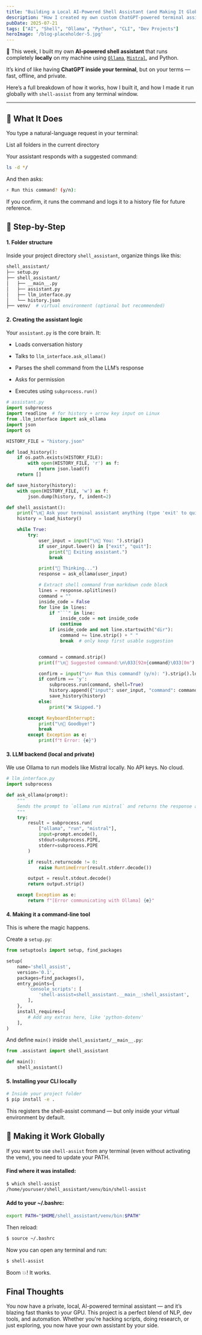 ```yaml
---
title: "Building a Local AI-Powered Shell Assistant (and Making It Global!)"
description: "How I created my own custom ChatGPT-powered terminal assistant that understands natural language, runs locally with Ollama + Mistral, and can be launched from anywhere as a global CLI."
pubDate: 2025-07-21
tags: ["AI", "Shell", "Ollama", "Python", "CLI", "Dev Projects"]
heroImage: '/blog-placeholder-5.jpg'
---
```


🚀 This week, I built my own **AI-powered shell assistant** that runs completely **locally** on my machine using [`Ollama`](https://ollama.com/), [`Mistral`](https://ollama.com/library/mistral), and Python.

It’s kind of like having **ChatGPT inside your terminal**, but on your terms — fast, offline, and private.

Here’s a full breakdown of how it works, how I built it, and how I made it run globally with `shell-assist` from any terminal window.

---

## 🧠 What It Does

You type a natural-language request in your terminal:

List all folders in the current directory

Your assistant responds with a suggested command:

```bash
ls -d */
```

And then asks:

```bash
⚡ Run this command? (y/n):
```

If you confirm, it runs the command and logs it to a history file for future reference.

## 🧱 Step-by-Step 

#### 1. Folder structure

Inside your project directory `shell_assistant`, organize things like this:

```bash
shell_assistant/
├── setup.py
├── shell_assistant/
│   ├── __main__.py
│   ├── assistant.py
│   ├── llm_interface.py
│   └── history.json
├── venv/  # virtual environment (optional but recommended)
```

#### 2. Creating the assistant logic

Your `assistant.py` is the core brain. It:

- Loads conversation history

- Talks to `llm_interface.ask_ollama()`

- Parses the shell command from the LLM’s response

- Asks for permission

- Executes using `subprocess.run()`

```python
# assistant.py
import subprocess
import readline  # for history + arrow key input on Linux
from .llm_interface import ask_ollama
import json
import os

HISTORY_FILE = "history.json"

def load_history():
    if os.path.exists(HISTORY_FILE):
        with open(HISTORY_FILE, 'r') as f:
            return json.load(f)
    return []

def save_history(history):
    with open(HISTORY_FILE, 'w') as f:
        json.dump(history, f, indent=2)

def shell_assistant():
    print("\n🧠 Ask your terminal assistant anything (type 'exit' to quit):")
    history = load_history()

    while True:
        try:
            user_input = input("\n💬 You: ").strip()
            if user_input.lower() in ["exit", "quit"]:
                print("👋 Exiting assistant.")
                break

            print("🤖 Thinking...")
            response = ask_ollama(user_input)

            # Extract shell command from markdown code block
            lines = response.splitlines()
            command = ""
            inside_code = False
            for line in lines:
                if "```" in line:
                    inside_code = not inside_code
                    continue
                if inside_code and not line.startswith("dir"):
                    command += line.strip() + " "
                    break  # only keep first usable suggestion


            command = command.strip()
            print(f"\n🧠 Suggested command:\n\033[92m{command}\033[0m")

            confirm = input("\n⚡ Run this command? (y/n): ").strip().lower()
            if confirm == 'y':
                subprocess.run(command, shell=True)
                history.append({"input": user_input, "command": command})
                save_history(history)
            else:
                print("❌ Skipped.")

        except KeyboardInterrupt:
            print("\n👋 Goodbye!")
            break
        except Exception as e:
            print(f"❗ Error: {e}")

```

#### 3. LLM backend (local and private)

We use Ollama to run models like Mistral locally. No API keys. No cloud.

```python
# llm_interface.py
import subprocess

def ask_ollama(prompt):
    """
    Sends the prompt to `ollama run mistral` and returns the response as a string.
    """
    try:
        result = subprocess.run(
            ["ollama", "run", "mistral"],
            input=prompt.encode(),
            stdout=subprocess.PIPE,
            stderr=subprocess.PIPE
        )

        if result.returncode != 0:
            raise RuntimeError(result.stderr.decode())

        output = result.stdout.decode()
        return output.strip()

    except Exception as e:
        return f"[Error communicating with Ollama] {e}"
```

#### 4. Making it a command-line tool

This is where the magic happens.

Create a `setup.py`:

```python
from setuptools import setup, find_packages

setup(
    name='shell_assist',
    version='0.1',
    packages=find_packages(),
    entry_points={
        'console_scripts': [
            'shell-assist=shell_assistant.__main__:shell_assistant',
        ],
    },
    install_requires=[
        # Add any extras here, like 'python-dotenv'
    ],
)
```

And define `main()` inside `shell_assistant/__main__.py`:

```python
from .assistant import shell_assistant

def main():
    shell_assistant()
```

#### 5. Installing your CLI locally

```bash
# Inside your project folder
$ pip install -e .
```

This registers the shell-assist command — but only inside your virtual environment by default.

## 🧩 Making it Work Globally

If you want to use `shell-assist` from any terminal (even without activating the venv), you need to update your PATH.

#### Find where it was installed:

```bash
$ which shell-assist
/home/youruser/shell_assistant/venv/bin/shell-assist
```

#### Add to your ~/.bashrc:

```bash
export PATH="$HOME/shell_assistant/venv/bin:$PATH"
```

Then reload:

```bash
$ source ~/.bashrc
```

Now you can open any terminal and run:

```bash
$ shell-assist
```

Boom 💥! It works.

## Final Thoughts

You now have a private, local, AI-powered terminal assistant — and it’s blazing fast thanks to your GPU. This project is a perfect blend of NLP, dev tools, and automation. Whether you're hacking scripts, doing research, or just exploring, you now have your own assistant by your side.